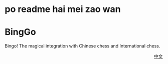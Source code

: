 # po readme hai mei zao wan

# BingGo
Bingo! The magical integration with Chinese chess and International chess.



[<p align="right">中文</p>](README.md)
